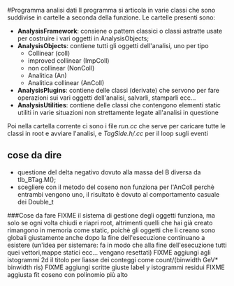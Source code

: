 #Programma analisi dati
Il programma si articola in varie classi che sono suddivise in cartelle a seconda della funzione. Le cartelle presenti sono:
- __AnalysisFramework__: consiene o pattern classici o classi astratte usate per costruire i vari oggetti in AnalysisObjects;
- __AnalysisObjects__: contiene tutti gli oggetti dell'analisi, uno per tipo
    - Collinear (coll)
    - improved collinear (ImpColl)
    - non collinear (NonColl)
    - Analitica (An)
    - Analitica collinear (AnColl)
- __AnalysisPlugins__: contiene delle classi (derivate) che servono per fare operazioni sui vari oggetti dell'analisi, salvarli, stamparli ecc...
- __AnalysisUtilities__: contiene delle classi che contengono elementi static utiliti in varie situazioni non strettamente legate all'analisi in questione

Poi nella cartella corrente ci sono i file _run.cc_ che serve per caricare tutte le classi in root e avviare l'analisi, e _TagSide.h/.cc_ per il loop sugli eventi

## cose da dire
- questione del delta negativo dovuto alla massa del B diversa da tlb_BTag.M();
- scegliere con il metodo del coseno non funziona per l'AnColl perchè entrambi vengono uno, il risultato è dovuto al comportamento casuale dei Double_t

###Cose da fare
FIXME il sistema di gestione degli oggetti funziona, ma solo se ogni volta chiudi e riapri root, altrimenti quelli che hai già creato rimangono in memoria come static, poichè gli oggetti che li creano sono globali giustamente anche dopo la fine dell'esecuzione continuano a esistere (un'idea per sistemare: fa in modo che alla fine dell'esecuzione tutti quei vettori,mappe statici ecc... vengano resettati)
FIXME aggiungi agli istogrammi 2d il titolo per lìasse dei conteggi come count/(binwidth GeV* binwidth ris)
FIXME aggiungi scritte giuste label y istogrammi residui
FIXME aggiusta fit coseno con polinomio più alto
